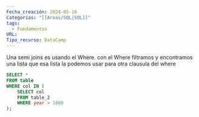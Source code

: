 ```yaml
---
Fecha_creación: 2024-05-16
Categorias: "[[Areas/SQL|SQL]]"
tags:
  - Fundamentos
URL: 
Tipo_recurso: DataCamp
---
```




Una semi joins es usando el Where. con el Where filtramos y encontramos una lista que esa lista la podemos usar para otra clausula del where

```SQL
SELECT *
FROM table
WHERE col IN (
	SELECT col
	FROM table_2
	WHERE year > 1800
);
```